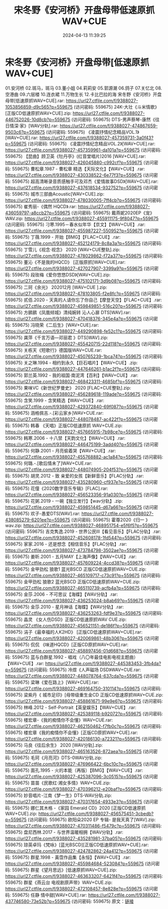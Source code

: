 ﻿---
title: 宋冬野《安河桥》开盘母带低速原抓WAV+CUE
date: 2024-04-13 11:39:25
categories: WAV车载音乐、镜像
tags: 华语中文
---
# 宋冬野《安河桥》开盘母带[低速原抓WAV+CUE]

01.安河桥
02.斑马，斑马
03.董小姐
04.莉莉安
05.郭源潮
06.鸽子
07.关忆北
08.空港曲
09.六层楼
10.连衣裙
11.万物生长
12.卡比巴拉的海
宋冬野《安河桥》开盘母带[低速原抓WAV+CUE].rar: https://url27.ctfile.com/f/9388027-1053856859-d9c565?p=559675
(访问密码: 559675)
24K-大壮《斗米情歌》[正版CD低速原抓WAV+CUE].zip: https://url27.ctfile.com/f/9388027-446752026-10d8cb?p=559675
(访问密码: 559675)
DTS-男声蔡琴-康然《往日情深·家》[WAV分轨].rar: https://url27.ctfile.com/f/9388027-474867659-9503c6?p=559675
(访问密码: 559675)
《凌震抒情纪念精品VOL.1》[WAV+CUE].rar: https://url27.ctfile.com/f/9388027-457359731-3a0f43?p=559675
(访问密码: 559675)
《凌震抒情纪念精品VOL.2》[WAV+CUE].rar: https://url27.ctfile.com/f/9388027-457359961-da101a?p=559675
(访问密码: 559675)
【昆曲】顾卫英《牡丹亭》(红音堂唱片)2016 [WAV+CUE].rar: https://url27.ctfile.com/f/9388027-426045880-c992cf?p=559675
(访问密码: 559675)
曹松章.1987 - 曹松章 精选【天际文化】【WAV+CUE】.rar: https://url27.ctfile.com/f/9388027-430338522-6e77f3?p=559675
(访问密码: 559675)
超高清晰录音质感触手可及邓杰《爱情故事DSD》[WAV+CUE].rar: https://url27.ctfile.com/f/9388027-437618534-932752?p=559675
(访问密码: 559675)
城市三部曲Acoustic[WAV+CUE].zip: https://url27.ctfile.com/f/9388027-478030005-7ff4cb?p=559675
(访问密码: 559675)
崔秀丽-《偶然 HQCD》.rar: https://url27.ctfile.com/f/9388027-436059797-a8ccb2?p=559675
(访问密码: 559675)
戴燕妮2020EP《宠》WAV.zip: https://url27.ctfile.com/f/9388027-455911175-9f8047?p=559675
(访问密码: 559675)
刁寒.1995－春水似年华【京文】【WAV+CUE】.rar: https://url27.ctfile.com/f/9388027-455987227-550952?p=559675
(访问密码: 559675)
丁薇.1999 - 开始【BMG】【FLAC+CUE】.rar: https://url27.ctfile.com/f/9388027-452124179-8c8a3a?p=559675
(访问密码: 559675)
丁雪儿《视念·视念》 2020 [WAV+CUE整轨].zip: https://url27.ctfile.com/f/9388027-478029862-f72a37?p=559675
(访问密码: 559675)
董沁《不是我的HQCD》 [正版原抓[WAV+CUE].rar: https://url27.ctfile.com/f/9388027-427027907-3399a9?p=559675
(访问密码: 559675)
段玫梅《爱你悠悠DSD》[WAV+CUE].zip: https://url27.ctfile.com/f/9388027-475102171-3d9b08?p=559675
(访问密码: 559675)
二珂《余光》 202012月 [WAV+CUE ].zip: https://url27.ctfile.com/f/9388027-478103805-f2e8fc?p=559675
(访问密码: 559675)
贰佰.2020 - 天真的人请你忘了你自己【摩登天空】【FLAC+CUE】.rar: https://url27.ctfile.com/f/9388027-459849851-516c20?p=559675
(访问密码: 559675)
方鹂鹂《凤凰倾城》清纯婉转 沁人心扉 DTS[WAV].rar: https://url27.ctfile.com/f/9388027-470418376-345e4a?p=559675
(访问密码: 559675)
冯晓荣《二后生》[WAV+CUE].rar: https://url27.ctfile.com/f/9388027-449290898-fe52c1?p=559675
(访问密码: 559675)
龚萍《千言万语—邓丽君 》DTS[WAV].zip: https://url27.ctfile.com/f/9388027-455420715-22d118?p=559675
(访问密码: 559675)
关栋天《短歌行》德国版WAV+CUE.rar: https://url27.ctfile.com/f/9388027-450765239-1bca74?p=559675
(访问密码: 559675)
关之琳.1994 - 相约到永久【巨石唱片】【WAV+CUE】.zip: https://url27.ctfile.com/f/9388027-447646261-b1ac2f?p=559675
(访问密码: 559675)
郭兰英.1992 - 我的祖国·南泥湾【百利】【WAV+CUE】.rar: https://url27.ctfile.com/f/9388027-468423311-4685bf?p=559675
(访问密码: 559675)
果味VC《新世纪罗曼史》 2020 [FLAC+CUE整轨].zip: https://url27.ctfile.com/f/9388027-456289618-119ade?p=559675
(访问密码: 559675)
含笑.1999 - 含笑精选【WAV+CUE】.rar: https://url27.ctfile.com/f/9388027-429372840-69f087?p=559675
(访问密码: 559675)
涵格佩吉.-.[彩云家乡]WAV+CUE.rar: https://url27.ctfile.com/f/9388027-448078487-ac422f?p=559675
(访问密码: 559675)
韩春 《天唱》正版CD低速原抓 WAV+CUE.zip: https://url27.ctfile.com/f/9388027-457665915-7b98ce?p=559675
(访问密码: 559675)
韩寒.2006 - 十八禁【天韵文化】【WAV+CUE】.rar: https://url27.ctfile.com/f/9388027-446475199-3add40?p=559675
(访问密码: 559675)
何静.2001 - 月亮偷着哭【WAV+CUE】.rar: https://url27.ctfile.com/f/9388027-455768882-ac1a84?p=559675
(访问密码: 559675)
何璐.-.[歌后情未了]WAV+CUE.rar: https://url27.ctfile.com/f/9388027-448074905-204f53?p=559675
(访问密码: 559675)
胡灵.2012 - 致 亲爱的女孩【新鲜音乐】【FLAC分轨】.rar: https://url27.ctfile.com/f/9388027-435280960-cf937e?p=559675
(访问密码: 559675)
花僮《2020数字音乐专辑》[FLAC].rar: https://url27.ctfile.com/f/9388027-456523356-91a030?p=559675
(访问密码: 559675)
花粥.2019 - 一碗【独立发行】【wav分轨】.zip: https://url27.ctfile.com/f/9388027-459851445-d67a66?p=559675
(访问密码: 559675)
欢子-愚爱DTS[WAV].rar: https://url27.ctfile.com/f/9388027-438085279-6201ee?p=559675
(访问密码: 559675)
霍尊2020《归一 》wav.zip: https://url27.ctfile.com/f/9388027-468951754-e5f6f5?p=559675
(访问密码: 559675)
吉克隽逸.2019 - 世界公民III【看见音乐】【FLAC分轨】.rar: https://url27.ctfile.com/f/9388027-452608178-1fd544?p=559675
(访问密码: 559675)
家家.2016 - 还是想念【相信音乐】【FLAC分轨】.rar: https://url27.ctfile.com/f/9388027-473784798-3502ae?p=559675
(访问密码: 559675)
姜昕.2001 - 五月MAY【上海声像】【WAV+CUE】.rar: https://url27.ctfile.com/f/9388027-457609224-4ccd38?p=559675
(访问密码: 559675)
金甲劲松 狼歌1 蓝光BSCD 正版CD低速原抓WAV+CUE.zip: https://url27.ctfile.com/f/9388027-465109717-c73c91?p=559675
(访问密码: 559675)
金甲劲松 狼歌2 蓝光BSCD 正版CD低速原抓WAV+CUE.zip: https://url27.ctfile.com/f/9388027-465110739-acfb4a?p=559675
(访问密码: 559675)
金莎.2006 - 不可思议【海蝶】【WAV分轨】.rar: https://url27.ctfile.com/f/9388027-436253024-b8ab69?p=559675
(访问密码: 559675)
金莎.2010 - 星月神话【海蝶】【WAV分轨】.rar: https://url27.ctfile.com/f/9388027-436253263-fdf9e3?p=559675
(访问密码: 559675)
晶灵 《女人伤DSD》正版CD低速原抓WAV CUE.zip: https://url27.ctfile.com/f/9388027-456521151-de186f?p=559675
(访问密码: 559675)
涓子《最幸福的人K2HD》 [正版CD低速原抓WAV+CUE].rar: https://url27.ctfile.com/f/9388027-420069861-48b306?p=559675
(访问密码: 559675)
侃侃 《味道HQCD》[正版CD原抓WAV+CUE].rar: https://url27.ctfile.com/f/9388027-458897456-01d668?p=559675
(访问密码: 559675)
蓝与白群星.1992 - 唱戏（八〇年最佳电影电视主题曲）【WAV+CUE】.rar: https://url27.ctfile.com/f/9388027-445383453-3fb4da?p=559675
(访问密码: 559675)
冷煜《人声磁场 DSD》WAV+CUE.rar: https://url27.ctfile.com/f/9388027-448078764-637cda?p=559675
(访问密码: 559675)
梁琳《爱在路上》[WAV+CUE].rar: https://url27.ctfile.com/f/9388027-469164750-310114?p=559675
(访问密码: 559675)
梁紫丹《 城市足印》[母带级重生金CD 正版CD低速原抓WAV+CUE.zip: https://url27.ctfile.com/f/9388027-458861671-99e9e6?p=559675
(访问密码: 559675)
林峰.2012 - Self-Portrait【英皇娱乐】【WAV+CUE】.rar: https://url27.ctfile.com/f/9388027-425389118-b92072?p=559675
(访问密码: 559675)
楼宏章-《我的痴情你不会懂》WAV+CUE.rar: https://url27.ctfile.com/f/9388027-462150462-f7fb0c?p=559675
(访问密码: 559675)
楼宏章《我的痴情你不会懂》[正版CD原抓WAV+CUE].rar: https://url27.ctfile.com/f/9388027-420186130-a72321?p=559675
(访问密码: 559675)
马良《往后余生》 2020 [WAV分轨].zip: https://url27.ctfile.com/f/9388027-465163526-872aea?p=559675
(访问密码: 559675)
毛珂《月亮河》DTS-0WAV分轨.zip: https://url27.ctfile.com/f/9388027-476966422-6bc10c?p=559675
(访问密码: 559675)
面孔.1995 - 火的本能（再版）【BMG】【WAV+CUE】.rar: https://url27.ctfile.com/f/9388027-425387096-3c0515?p=559675
(访问密码: 559675)
苗苗《民歌红·湘女多情》WAV+CUE.zip: https://url27.ctfile.com/f/9388027-470396212-e20baf?p=559675
(访问密码: 559675)
妙音唱片-江南《梦一生》DTS-WAV分轨.zip: https://url27.ctfile.com/f/9388027-470317654-4933e3?p=559675
(访问密码: 559675)
娜仁其木格 -《家园 Emerald CD》2020 [正版CD低速原抓WAV+CUE].zip: https://url27.ctfile.com/f/9388027-456575451-3cbedb?p=559675
(访问密码: 559675)
欧阳朵2020 EP 专辑- 是我天真了[WAV].zip: https://url27.ctfile.com/f/9388027-470311486-f5479c?p=559675
(访问密码: 559675)
盘尼西林.2017 - 与世界温暖相拥【WAV分轨】.rar: https://url27.ctfile.com/f/9388027-435281981-37ba05?p=559675
(访问密码: 559675)
琼英卓玛《梵咏》[蓝光BSCD][正版CD低速原抓WAV+CUE].rar: https://url27.ctfile.com/f/9388027-424782862-24a412?p=559675
(访问密码: 559675)
群星.1998 - 黃霑作品集【永恒】【WAV+CUE】.rar: https://url27.ctfile.com/f/9388027-455984684-523084?p=559675
(访问密码: 559675)
群星《望月思远》[低速原抓WAV+CUE].zip: https://url27.ctfile.com/f/9388027-463633207-6421f4?p=559675
(访问密码: 559675)
群星《燕云台 电视剧原声带》WAV+CUE.zip: https://url27.ctfile.com/f/9388027-472108457-8e828e?p=559675
(访问密码: 559675)
任静 情中甜[WAV+CUE].rar: https://url27.ctfile.com/f/9388027-437746580-73e52b?p=559675
(访问密码: 559675)
原文：[链接](https://blog.sina.com.cn/s/blog_1647c7e760103154u.html)